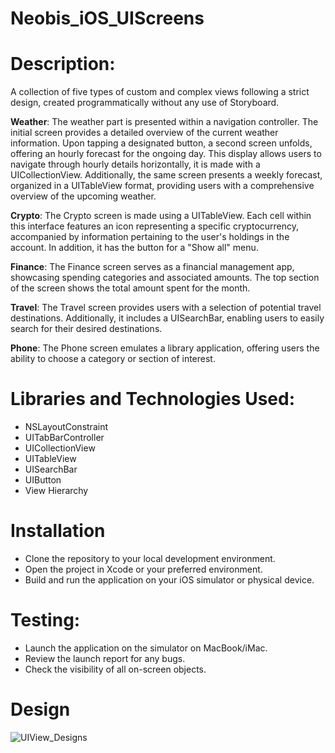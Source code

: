# Neobis_iOS_UIScreens
# Description:

A collection of five types of custom and complex views following a strict design, created programmatically without any use of Storyboard.

**Weather**: The weather part is presented within a navigation controller. The initial screen provides a detailed overview of the current weather information. Upon tapping a designated button, a second screen unfolds, offering an hourly forecast for the ongoing day. This display allows users to navigate through hourly details horizontally, it is made with a UICollectionView. Additionally, the same screen presents a weekly forecast, organized in a UITableView format, providing users with a comprehensive overview of the upcoming weather.

**Crypto**: The Crypto screen is made using a UITableView. Each cell within this interface features an icon representing a specific cryptocurrency, accompanied by information pertaining to the user's holdings in the account. In addition, it has the button for a "Show all" menu.

**Finance**: The Finance screen serves as a financial management app, showcasing spending categories and associated amounts. The top section of the screen shows the total amount spent for the month.

**Travel**: The Travel screen provides users with a selection of potential travel destinations. Additionally, it includes a UISearchBar, enabling users to easily search for their desired destinations.

**Phone**: The Phone screen emulates a library application, offering users the ability to choose a category or section of interest.

# Libraries and Technologies Used:
* NSLayoutConstraint
* UITabBarController
* UICollectionView
* UITableView
* UISearchBar
* UIButton
* View Hierarchy

# Installation
* Clone the repository to your local development environment.
* Open the project in Xcode or your preferred environment.
* Build and run the application on your iOS simulator or physical device.
  
# Testing:
* Launch the application on the simulator on MacBook/iMac.
* Review the launch report for any bugs.
* Check the visibility of all on-screen objects.

# Design

![UIView_Designs](https://github.com/bbyba/Neobis_iOS_UIScreens/assets/70840018/8a1bb5de-eb8b-49e5-a5f8-11b14489311d)
